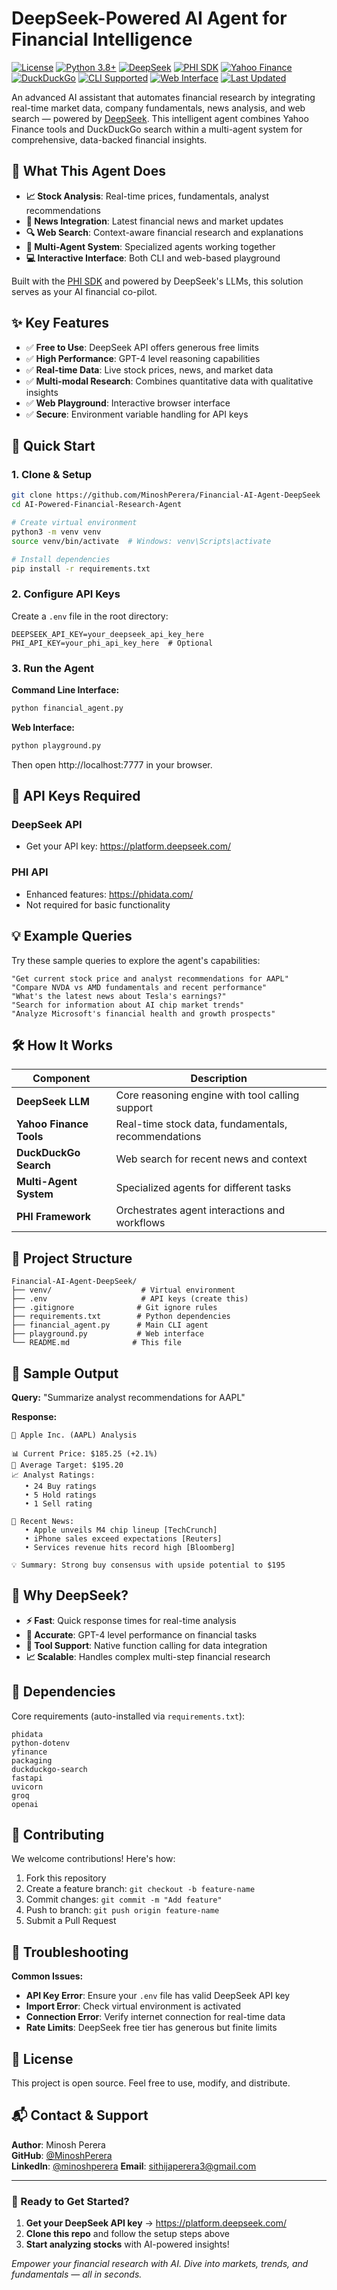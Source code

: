 # DeepSeek-Powered AI Agent for Financial Intelligence

[![License](https://img.shields.io/badge/License-MIT-yellow.svg)](https://opensource.org/licenses/MIT)
[![Python 3.8+](https://img.shields.io/badge/python-3.8+-blue.svg)](https://www.python.org/)
[![DeepSeek](https://img.shields.io/badge/DeepSeek-AI-blueviolet)](https://platform.deepseek.com/)
[![PHI SDK](https://img.shields.io/badge/PHI%20SDK-Orchestrator-green)](https://github.com/phidatahq/phidata)
[![Yahoo Finance](https://img.shields.io/badge/Yahoo%20Finance-Data-red)](https://finance.yahoo.com/)
[![DuckDuckGo](https://img.shields.io/badge/DuckDuckGo-Search-orange)](https://duckduckgo.com/)
[![CLI Supported](https://img.shields.io/badge/CLI-Supported-lightgrey)](#)
[![Web Interface](https://img.shields.io/badge/Web%20Playground-Available-brightgreen)](#)
[![Last Updated](https://img.shields.io/badge/Updated-June%202025-informational)](#)

An advanced AI assistant that automates financial research by integrating real-time market data, company fundamentals, news analysis, and web search — powered by [DeepSeek](https://platform.deepseek.com/). This intelligent agent combines Yahoo Finance tools and DuckDuckGo search within a multi-agent system for comprehensive, data-backed financial insights.

## 🎯 What This Agent Does

- **📈 Stock Analysis**: Real-time prices, fundamentals, analyst recommendations
- **📰 News Integration**: Latest financial news and market updates  
- **🔍 Web Search**: Context-aware financial research and explanations
- **🤝 Multi-Agent System**: Specialized agents working together
- **💻 Interactive Interface**: Both CLI and web-based playground

Built with the [PHI SDK](https://github.com/phidatahq/phidata) and powered by DeepSeek's LLMs, this solution serves as your AI financial co-pilot.

## ✨ Key Features

- ✅ **Free to Use**: DeepSeek API offers generous free limits
- ✅ **High Performance**: GPT-4 level reasoning capabilities
- ✅ **Real-time Data**: Live stock prices, news, and market data
- ✅ **Multi-modal Research**: Combines quantitative data with qualitative insights
- ✅ **Web Playground**: Interactive browser interface
- ✅ **Secure**: Environment variable handling for API keys

## 🚀 Quick Start

### 1. Clone & Setup
```bash
git clone https://github.com/MinoshPerera/Financial-AI-Agent-DeepSeek
cd AI-Powered-Financial-Research-Agent

# Create virtual environment
python3 -m venv venv
source venv/bin/activate  # Windows: venv\Scripts\activate

# Install dependencies
pip install -r requirements.txt
```

### 2. Configure API Keys
Create a `.env` file in the root directory:
```env
DEEPSEEK_API_KEY=your_deepseek_api_key_here
PHI_API_KEY=your_phi_api_key_here  # Optional
```

### 3. Run the Agent
**Command Line Interface:**
```bash
python financial_agent.py
```

**Web Interface:**
```bash
python playground.py
```
Then open http://localhost:7777 in your browser.

## 🔑 API Keys Required

### DeepSeek API 
- Get your API key: https://platform.deepseek.com/

### PHI API
- Enhanced features: https://phidata.com/
- Not required for basic functionality

## 💡 Example Queries

Try these sample queries to explore the agent's capabilities:

```
"Get current stock price and analyst recommendations for AAPL"
"Compare NVDA vs AMD fundamentals and recent performance"
"What's the latest news about Tesla's earnings?"
"Search for information about AI chip market trends"
"Analyze Microsoft's financial health and growth prospects"
```

## 🛠️ How It Works

| Component | Description |
|-----------|-------------|
| **DeepSeek LLM** | Core reasoning engine with tool calling support |
| **Yahoo Finance Tools** | Real-time stock data, fundamentals, recommendations |
| **DuckDuckGo Search** | Web search for recent news and context |
| **Multi-Agent System** | Specialized agents for different tasks |
| **PHI Framework** | Orchestrates agent interactions and workflows |

## 📁 Project Structure

```
Financial-AI-Agent-DeepSeek/
├── venv/                    # Virtual environment
├── .env                     # API keys (create this)
├── .gitignore              # Git ignore rules
├── requirements.txt        # Python dependencies
├── financial_agent.py      # Main CLI agent
├── playground.py           # Web interface
└── README.md              # This file
```

## 🎨 Sample Output

**Query:** "Summarize analyst recommendations for AAPL"

**Response:**
```
🍎 Apple Inc. (AAPL) Analysis

📊 Current Price: $185.25 (+2.1%)
🎯 Average Target: $195.20
📈 Analyst Ratings:
   • 24 Buy ratings
   • 5 Hold ratings  
   • 1 Sell rating

📰 Recent News:
   • Apple unveils M4 chip lineup [TechCrunch]
   • iPhone sales exceed expectations [Reuters]
   • Services revenue hits record high [Bloomberg]

💡 Summary: Strong buy consensus with upside potential to $195
```

## 🧠 Why DeepSeek?

- **⚡ Fast**: Quick response times for real-time analysis  
- **🎯 Accurate**: GPT-4 level performance on financial tasks
- **🔧 Tool Support**: Native function calling for data integration
- **📈 Scalable**: Handles complex multi-step financial research

## 🔧 Dependencies

Core requirements (auto-installed via `requirements.txt`):
```
phidata 
python-dotenv
yfinance
packaging
duckduckgo-search
fastapi
uvicorn
groq
openai
```

## 🤝 Contributing

We welcome contributions! Here's how:

1. Fork this repository
2. Create a feature branch: `git checkout -b feature-name`
3. Commit changes: `git commit -m "Add feature"`
4. Push to branch: `git push origin feature-name`
5. Submit a Pull Request

## 🐛 Troubleshooting

**Common Issues:**

- **API Key Error**: Ensure your `.env` file has valid DeepSeek API key
- **Import Error**: Check virtual environment is activated
- **Connection Error**: Verify internet connection for real-time data
- **Rate Limits**: DeepSeek free tier has generous but finite limits

## 📄 License

This project is open source. Feel free to use, modify, and distribute.

## 📬 Contact & Support

**Author**: Minosh Perera  
**GitHub**: [@MinoshPerera](https://github.com/MinoshPerera/)  
**LinkedIn**: [@minoshperera](https://linkedin.com/in/minoshperera/) 
**Email**: sithijaperera3@gmail.com

---

### 🚀 Ready to Get Started?

1. **Get your DeepSeek API key** → https://platform.deepseek.com/
2. **Clone this repo** and follow the setup steps above
3. **Start analyzing stocks** with AI-powered insights!

*Empower your financial research with AI. Dive into markets, trends, and fundamentals — all in seconds.* 
